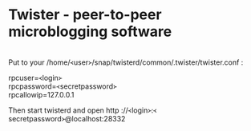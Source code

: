 # Twister - peer-to-peer microblogging software 
\
Put to your /home/᚜user᚛/snap/twisterd/common/.twister/twister.conf :

rpcuser=᚜login᚛  
rpcpassword=᚜secretpassword᚛  
rpcallowip=127.0.0.1

Then start twisterd and open http ://᚜login᚛:᚜secretpassword᚛@localhost:28332
